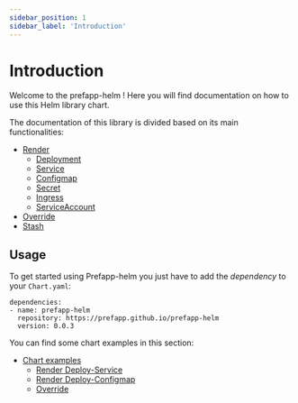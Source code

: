 ```yaml
---
sidebar_position: 1
sidebar_label: 'Introduction'
---
```



# Introduction

Welcome to the prefapp-helm ! Here you will find documentation on how to use this Helm library chart.

The documentation of this library is divided based on its main functionalities:

  - [Render](renders/renders_intro)
    - [Deployment](renders/deployment)
    - [Service](renders/service)
    - [Configmap](renders/configmap)
    - [Secret](renders/secret)
    - [Ingress](renders/ingress)
    - [ServiceAccount](/)
  - [Override](override)
  - [Stash](/)



## Usage
To get started using Prefapp-helm you just have to add the *dependency* to your `Chart.yaml`:
```
dependencies:
- name: prefapp-helm
  repository: https://prefapp.github.io/prefapp-helm
  version: 0.0.3
```

You can find some chart examples in this section:
- [Chart examples](/)
  - [Render Deploy-Service](/)
  - [Render Deploy-Configmap](/)
  - [Override](/)